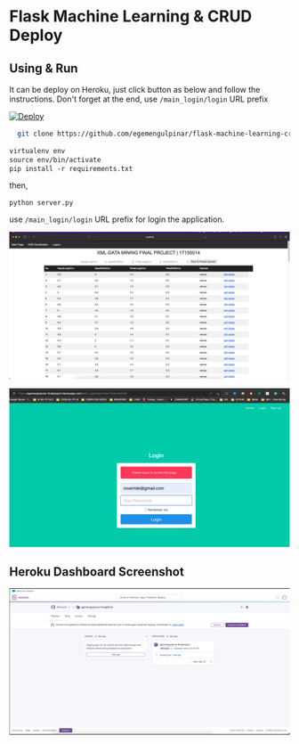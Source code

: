 # Flask Machine Learning & CRUD Deploy


## Using & Run ` `
It can be deploy on Heroku, just click button as below and follow the instructions. Don't forget at the end, use ``` /main_login/login ``` URL prefix


[![Deploy](https://www.herokucdn.com/deploy/button.svg)](https://heroku.com/deploy?template=https://github.com/egemengulpinar/flask-machine-learning-crud.git)

```bash
  git clone https://github.com/egemengulpinar/flask-machine-learning-crud
```



```
virtualenv env
source env/bin/activate
pip install -r requirements.txt
```
then,

```
python server.py 
```
use  ```/main_login/login``` URL prefix for login the application.

![Alt text](project_ss.png?raw=true "Title")

![Alt text](heroku2.png?raw=true "Title")
## Heroku Dashboard Screenshot

![Alt text](heroku.png?raw=true "Title")

